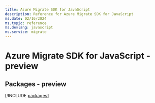 ```yaml
---
title: Azure Migrate SDK for JavaScript
description: Reference for Azure Migrate SDK for JavaScript
ms.date: 02/16/2024
ms.topic: reference
ms.devlang: javascript
ms.service: migrate
---
```

# Azure Migrate SDK for JavaScript - preview
## Packages - preview
[!INCLUDE [packages](migrate-index.md)]